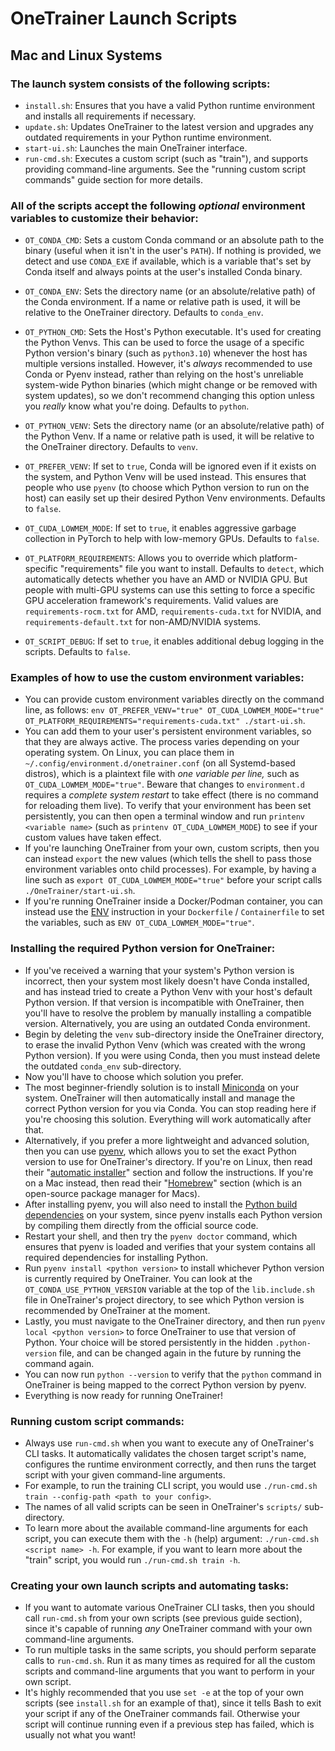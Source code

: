 # OneTrainer Launch Scripts


## Mac and Linux Systems

### The launch system consists of the following scripts:

- `install.sh`: Ensures that you have a valid Python runtime environment and installs all requirements if necessary.
- `update.sh`: Updates OneTrainer to the latest version and upgrades any outdated requirements in your Python runtime environment.
- `start-ui.sh`: Launches the main OneTrainer interface.
- `run-cmd.sh`: Executes a custom script (such as "train"), and supports providing command-line arguments. See the "running custom script commands" guide section for more details.


### All of the scripts accept the following *optional* environment variables to customize their behavior:

- `OT_CONDA_CMD`: Sets a custom Conda command or an absolute path to the binary (useful when it isn't in the user's `PATH`). If nothing is provided, we detect and use `CONDA_EXE` if available, which is a variable that's set by Conda itself and always points at the user's installed Conda binary.

- `OT_CONDA_ENV`: Sets the directory name (or an absolute/relative path) of the Conda environment. If a name or relative path is used, it will be relative to the OneTrainer directory. Defaults to `conda_env`.

- `OT_PYTHON_CMD`: Sets the Host's Python executable. It's used for creating the Python Venvs. This can be used to force the usage of a specific Python version's binary (such as `python3.10`) whenever the host has multiple versions installed. However, it's *always* recommended to use Conda or Pyenv instead, rather than relying on the host's unreliable system-wide Python binaries (which might change or be removed with system updates), so we don't recommend changing this option unless you *really* know what you're doing. Defaults to `python`.

- `OT_PYTHON_VENV`: Sets the directory name (or an absolute/relative path) of the Python Venv. If a name or relative path is used, it will be relative to the OneTrainer directory. Defaults to `venv`.

- `OT_PREFER_VENV`: If set to `true`, Conda will be ignored even if it exists on the system, and Python Venv will be used instead. This ensures that people who use `pyenv` (to choose which Python version to run on the host) can easily set up their desired Python Venv environments. Defaults to `false`.

- `OT_CUDA_LOWMEM_MODE`: If set to `true`, it enables aggressive garbage collection in PyTorch to help with low-memory GPUs. Defaults to `false`.

- `OT_PLATFORM_REQUIREMENTS`: Allows you to override which platform-specific "requirements" file you want to install. Defaults to `detect`, which automatically detects whether you have an AMD or NVIDIA GPU. But people with multi-GPU systems can use this setting to force a specific GPU acceleration framework's requirements. Valid values are `requirements-rocm.txt` for AMD, `requirements-cuda.txt` for NVIDIA, and `requirements-default.txt` for non-AMD/NVIDIA systems.

- `OT_SCRIPT_DEBUG`: If set to `true`, it enables additional debug logging in the scripts. Defaults to `false`.


### Examples of how to use the custom environment variables:

- You can provide custom environment variables directly on the command line, as follows: `env OT_PREFER_VENV="true" OT_CUDA_LOWMEM_MODE="true" OT_PLATFORM_REQUIREMENTS="requirements-cuda.txt" ./start-ui.sh`.
- You can add them to your user's persistent environment variables, so that they are always active. The process varies depending on your operating system. On Linux, you can place them in `~/.config/environment.d/onetrainer.conf` (on all Systemd-based distros), which is a plaintext file with *one variable per line,* such as `OT_CUDA_LOWMEM_MODE="true"`. Beware that changes to `environment.d` requires a *complete system restart* to take effect (there is no command for reloading them live). To verify that your environment has been set persistently, you can then open a terminal window and run `printenv <variable name>` (such as `printenv OT_CUDA_LOWMEM_MODE`) to see if your custom values have taken effect.
- If you're launching OneTrainer from your own, custom scripts, then you can instead `export` the new values (which tells the shell to pass those environment variables onto child processes). For example, by having a line such as `export OT_CUDA_LOWMEM_MODE="true"` before your script calls `./OneTrainer/start-ui.sh`.
- If you're running OneTrainer inside a Docker/Podman container, you can instead use the [ENV](https://docs.docker.com/reference/dockerfile/#env) instruction in your `Dockerfile` / `Containerfile` to set the variables, such as `ENV OT_CUDA_LOWMEM_MODE="true"`.


### Installing the required Python version for OneTrainer:

- If you've received a warning that your system's Python version is incorrect, then your system most likely doesn't have Conda installed, and has instead tried to create a Python Venv with your host's default Python version. If that version is incompatible with OneTrainer, then you'll have to resolve the problem by manually installing a compatible version. Alternatively, you are using an outdated Conda environment.
- Begin by deleting the `venv` sub-directory inside the OneTrainer directory, to erase the invalid Python Venv (which was created with the wrong Python version). If you were using Conda, then you must instead delete the outdated `conda_env` sub-directory.
- Now you'll have to choose which solution you prefer.
- The most beginner-friendly solution is to install [Miniconda](https://docs.anaconda.com/miniconda/) on your system. OneTrainer will then automatically install and manage the correct Python version for you via Conda. You can stop reading here if you're choosing this solution. Everything will work automatically after that.
- Alternatively, if you prefer a more lightweight and advanced solution, then you can use [pyenv](https://github.com/pyenv/pyenv), which allows you to set the exact Python version to use for OneTrainer's directory. If you're on Linux, then read their "[automatic installer](https://github.com/pyenv/pyenv?tab=readme-ov-file#automatic-installer)" section and follow the instructions. If you're on a Mac instead, then read their "[Homebrew](https://github.com/pyenv/pyenv?tab=readme-ov-file#homebrew-in-macos)" section (which is an open-source package manager for Macs).
- After installing pyenv, you will also need to install the [Python build dependencies](https://github.com/pyenv/pyenv/wiki#suggested-build-environment) on your system, since pyenv installs each Python version by compiling them directly from the official source code.
- Restart your shell, and then try the `pyenv doctor` command, which ensures that pyenv is loaded and verifies that your system contains all required dependencies for installing Python.
- Run `pyenv install <python version>` to install whichever Python version is currently required by OneTrainer. You can look at the `OT_CONDA_USE_PYTHON_VERSION` variable at the top of the `lib.include.sh` file in OneTrainer's project directory, to see which Python version is recommended by OneTrainer at the moment.
- Lastly, you must navigate to the OneTrainer directory, and then run `pyenv local <python version>` to force OneTrainer to use that version of Python. Your choice will be stored persistently in the hidden `.python-version` file, and can be changed again in the future by running the command again.
- You can now run `python --version` to verify that the `python` command in OneTrainer is being mapped to the correct Python version by pyenv.
- Everything is now ready for running OneTrainer!


### Running custom script commands:

- Always use `run-cmd.sh` when you want to execute any of OneTrainer's CLI tasks. It automatically validates the chosen target script's name, configures the runtime environment correctly, and then runs the target script with your given command-line arguments.
- For example, to run the training CLI script, you would use `./run-cmd.sh train --config-path <path to your config>`.
- The names of all valid scripts can be seen in OneTrainer's `scripts/` sub-directory.
- To learn more about the available command-line arguments for each script, you can execute them with the `-h` (help) argument: `./run-cmd.sh <script name> -h`. For example, if you want to learn more about the "train" script, you would run `./run-cmd.sh train -h`.


### Creating your own launch scripts and automating tasks:

- If you want to automate various OneTrainer CLI tasks, then you should call `run-cmd.sh` from your own scripts (see previous guide section), since it's capable of running *any* OneTrainer command with your own command-line arguments.
- To run multiple tasks in the same scripts, you should perform separate calls to `run-cmd.sh`. Run it as many times as required for all the custom scripts and command-line arguments that you want to perform in your own script.
- It's highly recommended that you use `set -e` at the top of your own scripts (see `install.sh` for an example of that), since it tells Bash to exit your script if any of the OneTrainer commands fail. Otherwise your script will continue running even if a previous step has failed, which is usually not what you want!
